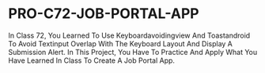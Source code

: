 # PRO-C72-JOB-PORTAL-APP
In Class 72, You Learned To Use Keyboardavoidingview And Toastandroid To Avoid Textinput Overlap With The Keyboard Layout And Display A Submission Alert. In This Project, You Have To Practice And Apply What You Have Learned In Class To Create A Job Portal App.
